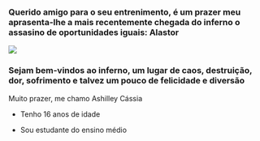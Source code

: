 ### Querido amigo para o seu entrenimento, é um prazer meu aprasenta-lhe a mais recentemente chegada do inferno o assasino de oportunidades iguais: Alastor ###



 ![](https://media1.tenor.com/m/HB3MbJ9uA6sAAAAC/numalastor-caramelldansen.gif)

### Sejam bem-vindos ao inferno, um lugar de caos, destruição, dor, sofrimento e talvez um pouco de felicidade e diversão ### 

Muito prazer, me chamo Ashilley Cássia

- Tenho 16 anos de idade

- Sou estudante do ensino médio
